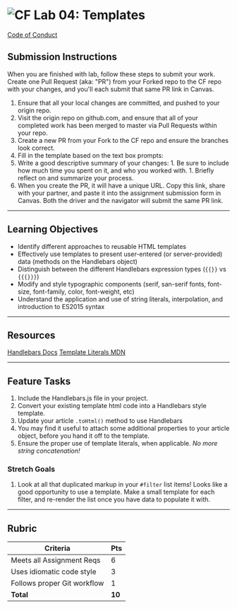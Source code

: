 ![CF](https://i.imgur.com/7v5ASc8.png) Lab 04: Templates
=======
[Code of Conduct](https://github.com/codefellows/code-of-conduct)

## Submission Instructions
When you are finished with lab, follow these steps to submit your work. Create one Pull Request (aka: "PR") from your Forked repo to the CF repo with your changes, and you'll each submit that same PR link in Canvas.

1. Ensure that all your local changes are committed, and pushed to your origin repo.
1. Visit the origin repo on github.com, and ensure that all of your completed work has been merged to master via Pull Requests within your repo.
1. Create a new PR from your Fork to the CF repo and ensure the branches look correct.
1. Fill in the template based on the text box prompts:
  1. Write a good descriptive summary of your changes:
    1. Be sure to include how much time you spent on it, and who you worked with.
    1. Briefly reflect on and summarize your process.
1. When you create the PR, it will have a unique URL. Copy this link, share with your partner, and paste it into the assignment submission form in Canvas. Both the driver and the navigator will submit the same PR link.
---

## Learning Objectives
<!-- the learning objectives from the corresponding class number -->
* Identify different approaches to reusable HTML templates
* Effectively use templates to present user-entered (or server-provided) data (methods on the Handlebars object)
* Distinguish between the different Handlebars expression types (`{{}}` vs `{{{}}}`)
* Modify and style typographic components (serif, san-serif fonts, font-size, font-family, color, font-weight, etc)
* Understand the application and use of string literals, interpolation, and introduction to ES2015 syntax

---

## Resources  
<!-- a list of links if any are necessary for the assignment-->
[Handlebars Docs](http://handlebarsjs.com/)
[Template Literals MDN](https://developer.mozilla.org/en-US/docs/Web/JavaScript/Reference/Template_literals)

---

## Feature Tasks  
<!-- a list or description of the feature tasks you want the students to implement -->
1. Include the Handlebars.js file in your project.
1. Convert your existing template html code into a Handlebars style template.
1. Update your article `.toHtml()` method to use Handlebars
1. You may find it useful to attach some additional properties to your article object, before you hand it off to the template.
1. Ensure the proper use of template literals, when applicable. *No more string concatenation!*

### Stretch Goals
1. Look at all that duplicated markup in your `#filter` list items! Looks like a good opportunity to use a template. Make a small template for each filter, and re-render the list once you have data to populate it with.

---

## Rubric  
<!-- a list of grading requirements with associated points, scaling to 10pts possible -->
Criteria | Pts
---|---
Meets all Assignment Reqs | 6
Uses idiomatic code style | 3
Follows proper Git workflow | 1
**Total** | **10**

<!-- links -->
